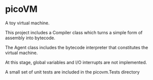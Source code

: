 # picoVM

A toy virtual machine.

This project includes a Compiler class which turns a simple form of assembly into bytecode.

The Agent class includes the bytecode interpreter that constitutes the virtual machine.

At this stage, global variables and I/O interrupts are not implemented.

A small set of unit tests are included in the picovm.Tests directory